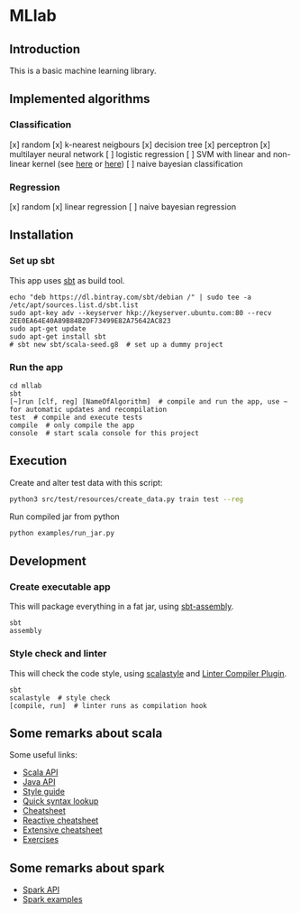 # MLlab

## Introduction
This is a basic machine learning library.

## Implemented algorithms

### Classification
[x] random
[x] k-nearest neigbours
[x] decision tree
[x] perceptron
[x] multilayer neural network
[ ] logistic regression
[ ] SVM with linear and non-linear kernel (see [here](http://alex.smola.org/teaching/pune2007/pune_3.pdf) or [here](https://oceandatamining.sciencesconf.org/conference/oceandatamining/program/OBIDAM14_Canu.pdf))
[ ] naive bayesian classification

### Regression
[x] random
[x] linear regression
[ ] naive bayesian regression


## Installation

### Set up sbt
This app uses [sbt](https://www.scala-sbt.org/index.html) as build tool.

```shell
echo "deb https://dl.bintray.com/sbt/debian /" | sudo tee -a /etc/apt/sources.list.d/sbt.list
sudo apt-key adv --keyserver hkp://keyserver.ubuntu.com:80 --recv 2EE0EA64E40A89B84B2DF73499E82A75642AC823
sudo apt-get update
sudo apt-get install sbt
# sbt new sbt/scala-seed.g8  # set up a dummy project
```

### Run the app
```shell
cd mllab
sbt
[~]run [clf, reg] [NameOfAlgorithm]  # compile and run the app, use ~ for automatic updates and recompilation
test  # compile and execute tests  
compile  # only compile the app
console  # start scala console for this project
```

## Execution

Create and alter test data with this script:
```bash
python3 src/test/resources/create_data.py train test --reg
```
Run compiled jar from python
```bash
python examples/run_jar.py
```

## Development

### Create executable app
This will package everything in a fat jar, using [sbt-assembly](https://github.com/sbt/sbt-assembly).

```shell
sbt
assembly
```

### Style check and linter
This will check the code style, using [scalastyle](http://www.scalastyle.org/) and [Linter Compiler Plugin](https://github.com/HairyFotr/linter).

```shell
sbt
scalastyle  # style check
[compile, run]  # linter runs as compilation hook
```

## Some remarks about scala
Some useful links:
* [Scala API](https://www.scala-lang.org/api/current/)
* [Java API](https://docs.oracle.com/javase/8/docs/api/)
* [Style guide](https://docs.scala-lang.org/style/overview.html)
* [Quick syntax lookup](https://www.tutorialspoint.com/scala/index.htm)
* [Cheatsheet](https://docs.scala-lang.org/cheatsheets/)
* [Reactive cheatsheet](https://github.com/sjuvekar/reactive-programming-scala/blob/master/ReactiveCheatSheet.md)
* [Extensive cheatsheet](https://github.com/lampepfl/progfun-wiki/blob/gh-pages/CheatSheet.md)
* [Exercises](https://www.scala-exercises.org/)

## Some remarks about spark
* [Spark API](https://spark.apache.org/docs/2.2.0/api/scala/index.html)
* [Spark examples](https://github.com/apache/spark/tree/master/examples/src/main/scala/org/apache/spark/examples)
